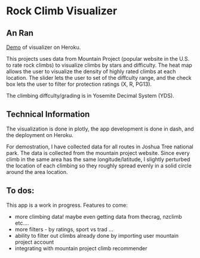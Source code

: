 # Rock Climb Visualizer 
## An Ran 

[Demo](http://mtnproj.herokuapp.com/) of visualizer on Heroku. 


This projects uses data from Mountain Project (popular website in the U.S. to rate rock climbs) to visualize climbs 
by stars and difficulty. The heat map allows the user to visualize the density of highly rated climbs at each location. 
The slider lets the user to set of the diffculty range, and the check box lets the user to filter for protection ratings (X, R, PG13).

The climbing diffculty/grading is in Yosemite Decimal System (YDS). 


## Technical Information
The visualization is done in plotly, the app development is done in dash, and the deployment on Heroku. 

For demostration, I have collected data for all routes in Joshua Tree national park. The data is collected from the mountain project website.
Since every climb in the same area has the same longitude/latitude, I slightly perturbed the location of each climbing so they roughly spread evenly
in a solid circle around the area location. 


## To dos:
This app is a work in progress. Features to come:
* more climbing data! maybe even getting data from thecrag, nzclimb etc....
* more filters - by ratings, sport vs trad ...
* ability to filter out climbs already done by importing user mountain project account
* integrating with mountain project climb recommender



